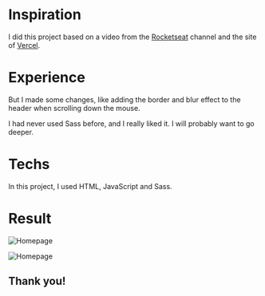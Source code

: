 # Inspiration

 I did this project based on a video from the [Rocketseat](https://www.youtube.com/rocketseat) channel and the site of [Vercel](https://vercel.com/).

# Experience

But I made some changes, like adding the border and blur effect to the header when scrolling down the mouse.

I had never used Sass before, and I really liked it. I will probably want to go deeper.

# Techs

In this project, I used HTML, JavaScript and Sass.

# Result

![Homepage](https://media.giphy.com/media/eyBWLh29adE9r8U4yi/giphy.gif)

![Homepage](https://media.giphy.com/media/Lw8KvnjBdnHLxMY7uy/giphy.gif)

## Thank you!
